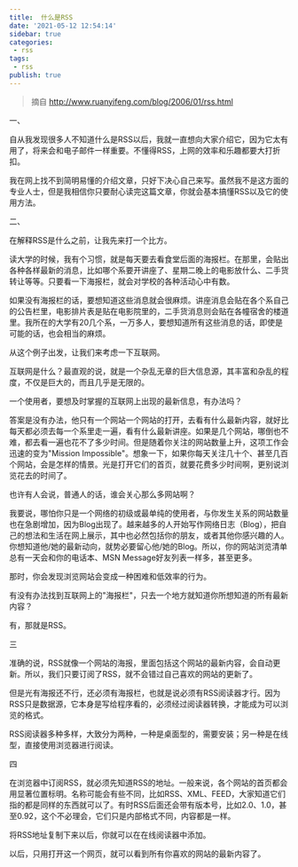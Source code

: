 ```yaml
---
title:  什么是RSS
date: '2021-05-12 12:54:14'
sidebar: true
categories:
 - rss
tags:
 - rss
publish: true
---
```



> 摘自 http://www.ruanyifeng.com/blog/2006/01/rss.html

一、

自从我发现很多人不知道什么是RSS以后，我就一直想向大家介绍它，因为它太有用了，将来会和电子邮件一样重要。不懂得RSS，上网的效率和乐趣都要大打折扣。

我在网上找不到简明易懂的介绍文章，只好下决心自己来写。虽然我不是这方面的专业人士，但是我相信你只要耐心读完这篇文章，你就会基本搞懂RSS以及它的使用方法。

二、

在解释RSS是什么之前，让我先来打一个比方。

读大学的时候，我有个习惯，就是每天要去看食堂后面的海报栏。在那里，会贴出各种各样最新的消息，比如哪个系要开讲座了、星期二晚上的电影放什么、二手货转让等等。只要看一下海报栏，就会对学校的各种活动心中有数。

如果没有海报栏的话，要想知道这些消息就会很麻烦。讲座消息会贴在各个系自己的公告栏里，电影排片表是贴在电影院里的，二手货消息则会贴在各幢宿舍的楼道里。我所在的大学有20几个系，一万多人，要想知道所有这些消息的话，即使是可能的话，也会相当的麻烦。

从这个例子出发，让我们来考虑一下互联网。

互联网是什么？最直观的说，就是一个杂乱无章的巨大信息源，其丰富和杂乱的程度，不仅是巨大的，而且几乎是无限的。

一个使用者，要想及时掌握的互联网上出现的最新信息，有办法吗？

答案是没有办法，他只有一个网站一个网站的打开，去看有什么最新内容，就好比每天都必须去每一个系里走一遍，看有什么最新讲座。如果是几个网站，哪倒也不难，都去看一遍也花不了多少时间。但是随着你关注的网站数量上升，这项工作会迅速的变为"Mission Impossible"。想象一下，如果你每天关注几十个、甚至几百个网站，会是怎样的情景。光是打开它们的首页，就要花费多少时间啊，更别说浏览花去的时间了。

也许有人会说，普通人的话，谁会关心那么多网站啊？

我要说，哪怕你只是一个网络的初级或最单纯的使用者，与你发生关系的网站数量也在急剧增加，因为Blog出现了。越来越多的人开始写作网络日志（Blog），把自己的想法和生活在网上展示，其中也必然包括你的朋友，或者其他你感兴趣的人。你想知道他/她的最新动向，就势必要留心他/她的Blog。所以，你的网站浏览清单总有一天会和你的电话本、MSN Message好友列表一样多，甚至更多。

那时，你会发现浏览网站会变成一种困难和低效率的行为。

有没有办法找到互联网上的"海报栏"，只去一个地方就知道你所想知道的所有最新内容？

有，那就是RSS。

三

准确的说，RSS就像一个网站的海报，里面包括这个网站的最新内容，会自动更新。所以，我们只要订阅了RSS，就不会错过自己喜欢的网站的更新了。

但是光有海报还不行，还必须有海报栏，也就是说必须有RSS阅读器才行。因为RSS只是数据源，它本身是写给程序看的，必须经过阅读器转换，才能成为可以浏览的格式。

RSS阅读器多种多样，大致分为两种，一种是桌面型的，需要安装；另一种是在线型，直接使用浏览器进行阅读。

四

在浏览器中订阅RSS，就必须先知道RSS的地址。一般来说，各个网站的首页都会用显著位置标明。名称可能会有些不同，比如RSS、XML、FEED，大家知道它们指的都是同样的东西就可以了。有时RSS后面还会带有版本号，比如2.0、1.0，甚至0.92，这个不必理会，它们只是内部格式不同，内容都是一样。

将RSS地址复制下来以后，你就可以在在线阅读器中添加。

以后，只用打开这一个网页，就可以看到所有你喜欢的网站的最新内容了。